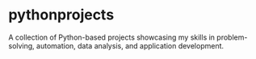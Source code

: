 # pythonprojects
A collection of Python-based projects showcasing my skills in problem-solving, automation, data analysis, and application development.

